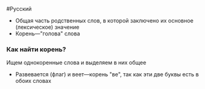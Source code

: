 #Русский 
- Общая часть родственных слов, в которой заключено их основное (лексическое) значение
- Корень—"голова" слова
### Как найти корень?
Ищем однокоренные слова и выделяем в них общее
- Развевается (флаг) и веет—корень "ве", так как эти две буквы есть в обоих словах